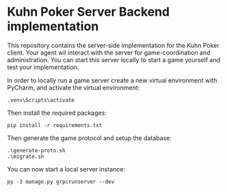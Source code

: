 # Kuhn Poker Server Backend implementation

This repository contains the server-side implementation for the Kuhn Poker client. Your agent wil interact with the server for game-coordination and administration. You can start this server locally to start a game yourself and test your implementation.

In order to locally run a game server create a new virtual environment with PyCharm, and activate the virtual environment:
```
.venv\Scripts\activate
```

Then install the required packages:
```
pip install -r requirements.txt
```

Then generate the game protocol and setup the database: 
```
.\generate-proto.sh
.\migrate.sh
```

You can now start a local server instance:
```
py -3 manage.py grpcrunserver --dev
```